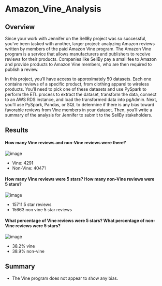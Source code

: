 # Amazon_Vine_Analysis

## Overview
Since your work with Jennifer on the SellBy project was so successful, you’ve been tasked with another, larger project: analyzing Amazon reviews written by members of the paid Amazon Vine program. The Amazon Vine program is a service that allows manufacturers and publishers to receive reviews for their products. Companies like SellBy pay a small fee to Amazon and provide products to Amazon Vine members, who are then required to publish a review.

In this project, you’ll have access to approximately 50 datasets. Each one contains reviews of a specific product, from clothing apparel to wireless products. You’ll need to pick one of these datasets and use PySpark to perform the ETL process to extract the dataset, transform the data, connect to an AWS RDS instance, and load the transformed data into pgAdmin. Next, you’ll use PySpark, Pandas, or SQL to determine if there is any bias toward favorable reviews from Vine members in your dataset. Then, you’ll write a summary of the analysis for Jennifer to submit to the SellBy stakeholders.

## Results
#### How many Vine reviews and non-Vine reviews were there?
![image](https://user-images.githubusercontent.com/92553327/162681372-c89baaa8-db28-4b44-9cb1-6cca072da199.png)
- Vine: 4291 
- Non-Vine: 40471

#### How many Vine reviews were 5 stars? How many non-Vine reviews were 5 stars?
![image](https://user-images.githubusercontent.com/92553327/162681182-7b275007-b5df-40c7-9b24-84805896a6ec.png)
- 15711 5 star reviews
- 15663 non vine 5 star reviews

#### What percentage of Vine reviews were 5 stars? What percentage of non-Vine reviews were 5 stars?
![image](https://user-images.githubusercontent.com/92553327/162681091-1e620148-9729-4825-8baa-c08dad4db962.png)
- 38.2% vine
- 38.9% non-vine


## Summary
- The Vine program does not appear to show any bias.
